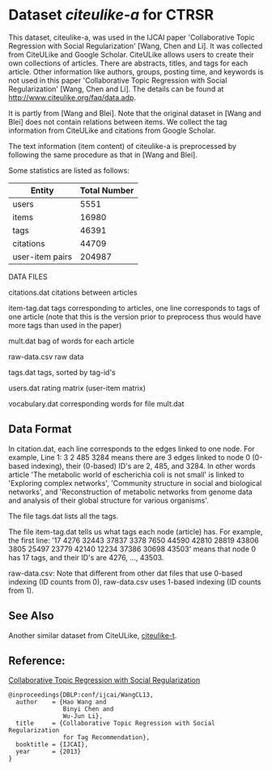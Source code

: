 Dataset *citeulike-a* for CTRSR
============

This dataset, citeulike-a, was used in the IJCAI paper 'Collaborative Topic Regression with Social Regularization' [Wang, Chen and Li]. It was collected from CiteULike and Google Scholar. CiteULike allows users to create their own collections of articles. There are abstracts, titles, and tags for each article. Other information like authors, groups, posting time, and keywords is not used in this paper 'Collaborative Topic Regression with Social Regularization' [Wang, Chen and Li]. The details can be found at http://www.citeulike.org/faq/data.adp. 

It is partly from [Wang and Blei]. Note that the original dataset in [Wang and Blei] does not contain relations between items. We collect the tag information from CiteULike and citations from Google Scholar.

The text information (item content) of citeulike-a is preprocessed by following the same procedure as that in [Wang and Blei].

Some statistics are listed as follows:

| Entity | Total Number |
| -------|----------|
|users 		|			5551 |
|items 		|			16980 |
|tags 			|		46391 |
|citations |				44709 |
|user-item pairs |		204987 |

DATA FILES

citations.dat	citations between articles

item-tag.dat	tags corresponding to articles, one line corresponds to tags of one article (note that this is the version prior to preprocess thus would have more tags than used in the paper)

mult.dat		bag of words for each article

raw-data.csv	raw data

tags.dat		tags, sorted by tag-id's

users.dat		rating matrix (user-item matrix)

vocabulary.dat	corresponding words for file mult.dat

## Data Format
In citation.dat, each line corresponds to the edges linked to one node. For example, Line 1: 3 2 485 3284 means there are 3 edges linked to node 0 (0-based indexing), their (0-based) ID's are 2, 485, and 3284. In other words article 'The metabolic world of escherichia coli is not small' is linked to 'Exploring complex networks', 'Community structure in social and biological networks', and 'Reconstruction of metabolic networks from genome data and analysis of their global structure for various organisms'.

The file tags.dat lists all the tags. 

The file item-tag.dat tells us what tags each node (article) has. For example, the first line: '17 4276 32443 37837 3378 7650 44590 42810 28819 43806 3805 25497 23779 42140 12234 37386 30698 43503' means that node 0 has 17 tags, and their ID's are 4276, ..., 43503.

raw-data.csv: Note that different from other dat files that use 0-based indexing (ID counts from 0), raw-data.csv uses 1-based indexing (ID counts from 1).

## See Also
Another similar dataset from CiteULike, [citeulike-t](https://github.com/js05212/citeulike-t).


## Reference:
[Collaborative Topic Regression with Social Regularization](http://wanghao.in/paper/IJCAI13_CTRSR.pdf)
```
@inproceedings{DBLP:conf/ijcai/WangCL13,
  author    = {Hao Wang and
               Binyi Chen and
               Wu-Jun Li},
  title     = {Collaborative Topic Regression with Social Regularization
               for Tag Recommendation},
  booktitle = {IJCAI},
  year      = {2013}
}
```
